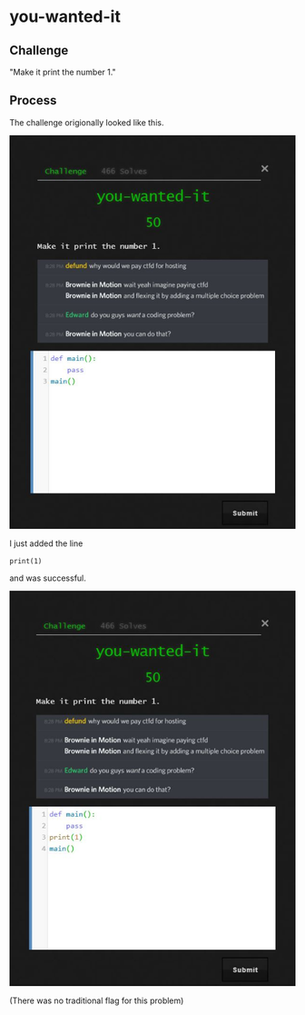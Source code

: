 # you-wanted-it

## Challenge

"Make it print the number 1."

## Process

The challenge origionally looked like this.

![Capture.JPG](Capture.JPG)

I just added the line

```
print(1)
```

and was successful.

![post.JPG](post.JPG)

(There was no traditional flag for this problem)